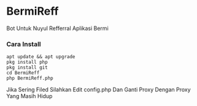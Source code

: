 # BermiReff

<p>Bot Untuk Nuyul Refferral Aplikasi Bermi</p>

### Cara Install
<pre><code>apt update && apt upgrade
pkg install php
pkg install git
cd BermiReff
php BermiReff.php</code></pre>


<p>Jika Sering Filed Silahkan Edit config.php Dan Ganti Proxy Dengan Proxy Yang Masih Hidup</p>

